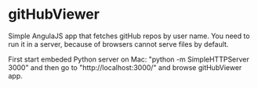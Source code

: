 # gitHubViewer

Simple AngulaJS app that fetches gitHub repos by user name.
You need to run it in a server, because of browsers cannot serve files by default.

First start embeded Python server on Mac: "python -m SimpleHTTPServer 3000" and then go to "http://localhost:3000/" and browse gitHubViewer app. 